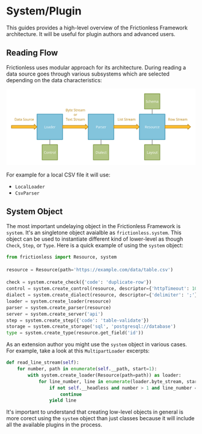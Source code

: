 # System/Plugin

This guides provides a high-level overview of the Frictionless Framework architecture. It will be useful for plugin authors and advanced users.

## Reading Flow

Frictionless uses modular approach for its architecture. During reading a data source goes through various subsystems which are selected depending on the data characteristics:

![Reading](../../assets/reading.png)

For example for a local CSV file it will use:
- `LocalLoader`
- `CsvParser`

## System Object

The most important undelaying object in the Frictionless Framework is `system`. It's an singletone object avaialble as `frictionless.system`. This object can be used to instantiate different kind of lower-level as though `Check`, `Step`, or `Type`. Here is a quick example of using the `system` object:

```python title="Python"
from frictionless import Resource, system

resource = Resource(path='https://example.com/data/table.csv')

check = system.create_check({'code': 'duplicate-row'})
control = system.create_control(resource, descriptor={'httpTimeout': 1000})
dialect = system.create_dialect(resource, descriptor={'delimiter': ';'})
loader = system.create_loader(resource)
parser = system.create_parser(resource)
server = system.create_server('api')
step = system.create_step({'code': 'table-validate'})
storage = system.create_storage('sql', 'postgresql://database')
type = system.create_type(resource.get_field('id'))
```

As an extension author you might use the `system` object in various cases. For example, take a look at this `MultipartLoader` excerpts:

```python title="Python"
def read_line_stream(self):
    for number, path in enumerate(self.__path, start=1):
        with system.create_loader(Resource(path=path)) as loader:
            for line_number, line in enumerate(loader.byte_stream, start=1):
                if not self.__headless and number > 1 and line_number == 1:
                    continue
                yield line
```

It's important to understand that creating low-level objects in general is more corect using the `system` object than just classes because it will include all the available plugins in the process.

